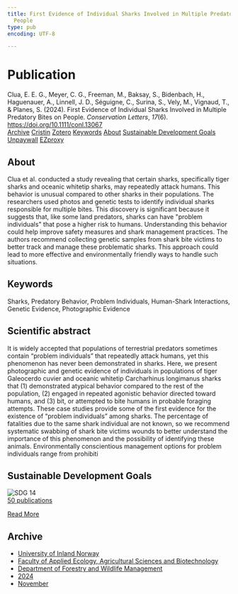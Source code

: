 ```yaml
---
title: First Evidence of Individual Sharks Involved in Multiple Predatory Bites on
  People
type: pub
encoding: UTF-8

---
```

<h1>Publication</h1>
<article id="csl-bib-container-DSU4KAQK" class="csl-bib-container">
  <div class="csl-bib-body"> <div class="csl-entry">Clua, E. E. G., Meyer, C. G., Freeman, M., Baksay, S., Bidenbach, H., Haguenauer, A., Linnell, J. D., Séguigne, C., Surina, S., Vely, M., Vignaud, T., &#38; Planes, S. (2024). First Evidence of Individual Sharks Involved in Multiple Predatory Bites on People. <i>Conservation Letters</i>, <i>17</i>(6). <a href="https://doi.org/10.1111/conl.13067">https://doi.org/10.1111/conl.13067</a></div> </div>
  <div class="csl-bib-buttons">
    <a href="#taxonomy-article-DSU4KAQK" alt="archive" class="csl-bib-button">Archive</a>
    <a href="https://app.cristin.no/results/show.jsf?id=2319856" alt="Cristin" class="csl-bib-button">Cristin</a>
    <a href="http://zotero.org/groups/5881554/items/DSU4KAQK" alt="Zotero" class="csl-bib-button">Zotero</a>
    <a href="#keywords-article-DSU4KAQK" alt="keywords" class="csl-bib-button">Keywords</a>
    <a href="#about-article-DSU4KAQK" alt="about_pub" class="csl-bib-button">About</a>
    <a href="#sdg-article-DSU4KAQK" alt="sdg" class="csl-bib-button">Sustainable Development Goals</a>
    <a href="https://doi.org/10.1111/conl.13067" alt="Unpaywall" class="csl-bib-button">Unpaywall</a>
    <a href="https://doi.org/10.1111/conl.13067" alt="EZproxy" class="csl-bib-button">EZproxy</a>
  </div>
  <div id="csl-bib-meta-container-DSU4KAQK"></div>
</article>
<div id="csl-bib-meta-DSU4KAQK" class="csl-bib-meta">
  <article id="about-article-DSU4KAQK" class="about_pub-article">
    <h1>About</h1>
    Clua et al. conducted a study revealing that certain sharks, specifically tiger sharks and oceanic whitetip sharks, may repeatedly attack humans. This behavior is unusual compared to other sharks in their populations. The researchers used photos and genetic tests to identify individual sharks responsible for multiple bites. This discovery is significant because it suggests that, like some land predators, sharks can have "problem individuals" that pose a higher risk to humans. Understanding this behavior could help improve safety measures and shark management practices. The authors recommend collecting genetic samples from shark bite victims to better track and manage these problematic sharks. This approach could lead to more effective and environmentally friendly ways to handle such situations.
  </article>
  <article id="keywords-article-DSU4KAQK" class="keywords-article">
    <h1>Keywords</h1>
    Sharks, Predatory Behavior, Problem Individuals, Human-Shark Interactions, Genetic Evidence, Photographic Evidence
  </article>
  <article id="abstract-article-DSU4KAQK" class="abstract-article">
    <h1>Scientific abstract</h1>
    It is widely accepted that populations of terrestrial predators sometimes contain “problem individuals” that repeatedly attack humans, yet this phenomenon has never been demonstrated in sharks. Here, we present photographic and genetic evidence of individuals in populations of tiger Galeocerdo cuvier and oceanic whitetip Carcharhinus longimanus sharks that (1) demonstrated atypical behavior compared to the rest of the population, (2) engaged in repeated agonistic behavior directed toward humans, and (3) bit, or attempted to bite humans in probable foraging attempts. These case studies provide some of the first evidence for the existence of “problem individuals” among sharks. The percentage of fatalities due to the same shark individual are not known, so we recommend systematic swabbing of shark bite victims wounds to better understand the importance of this phenomenon and the possibility of identifying these animals. Environmentally conscientious management options for problem individuals range from prohibiti
  </article>
  <article id="sdg-article-DSU4KAQK" class="sdg-article">
    <h1>Sustainable Development Goals</h1>
    <div class="sdg-container"><div id="sdg14" class="sdg">
        <img src="{{< params subfolder >}}images/sdg/sdg14_en.png" class="image" alt="SDG 14">
        <div class="sdg-overlay">
          <a href="/en/archive/?key=?sdg=14#archive" class="sdg-publication-count"><span>50</span> publications</a>
          <p><a href="https://sdgs.un.org/goals/goal14" class="sdg-read-more">Read More</a></p>
        </div>
      </div></div>
  </article>
  <article id="taxonomy-article-DSU4KAQK" class="taxonomy-article">
    <h1>Archive</h1>
    <ul>
      <li>
        <a href="/en/archive/?key=3DCRN523">University of Inland Norway</a>
      </li>
      <li>
        <a href="/en/archive/?key=T77LXH6D">Faculty of Applied Ecology, Agricultural Sciences and Biotechnology</a>
      </li>
      <li>
        <a href="/en/archive/?key=7TRARPE3">Department of Forestry and Wildlife Management</a>
      </li>
      <li>
        <a href="/en/archive/?key=A4XX8HDP">2024</a>
      </li>
      <li>
        <a href="/en/archive/?key=95EJUHS3">November</a>
      </li>
    </ul>
  </article>
</div>
